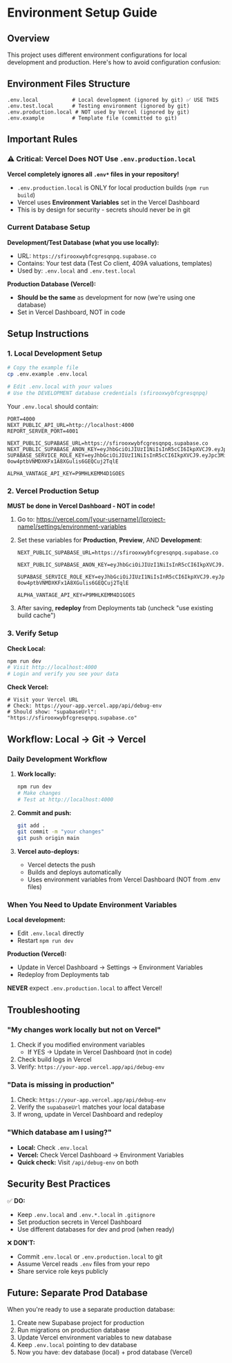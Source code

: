 # Environment Setup Guide

## Overview

This project uses different environment configurations for local development and production. Here's how to avoid configuration confusion:

## Environment Files Structure

```
.env.local           # Local development (ignored by git) ✅ USE THIS
.env.test.local      # Testing environment (ignored by git)
.env.production.local # NOT used by Vercel (ignored by git)
.env.example         # Template file (committed to git)
```

## Important Rules

### ⚠️ Critical: Vercel Does NOT Use `.env.production.local`

**Vercel completely ignores all `.env*` files in your repository!**

- `.env.production.local` is ONLY for local production builds (`npm run build`)
- Vercel uses **Environment Variables** set in the Vercel Dashboard
- This is by design for security - secrets should never be in git

### Current Database Setup

**Development/Test Database (what you use locally):**

- URL: `https://sfirooxwybfcgresqnpq.supabase.co`
- Contains: Your test data (Test Co client, 409A valuations, templates)
- Used by: `.env.local` and `.env.test.local`

**Production Database (Vercel):**

- **Should be the same** as development for now (we're using one database)
- Set in Vercel Dashboard, NOT in code

## Setup Instructions

### 1. Local Development Setup

```bash
# Copy the example file
cp .env.example .env.local

# Edit .env.local with your values
# Use the DEVELOPMENT database credentials (sfirooxwybfcgresqnpq)
```

Your `.env.local` should contain:

```env
PORT=4000
NEXT_PUBLIC_API_URL=http://localhost:4000
REPORT_SERVER_PORT=4001

NEXT_PUBLIC_SUPABASE_URL=https://sfirooxwybfcgresqnpq.supabase.co
NEXT_PUBLIC_SUPABASE_ANON_KEY=eyJhbGciOiJIUzI1NiIsInR5cCI6IkpXVCJ9.eyJpc3MiOiJzdXBhYmFzZSIsInJlZiI6InNmaXJvb3h3eWJmY2dyZXNxbnBxIiwicm9sZSI6ImFub24iLCJpYXQiOjE3NTkxNTMwMTEsImV4cCI6MjA3NDcyOTAxMX0.jA03JNPAhgPWieJhKFGxIeXD51808ovb9HMrULRl5vw
SUPABASE_SERVICE_ROLE_KEY=eyJhbGciOiJIUzI1NiIsInR5cCI6IkpXVCJ9.eyJpc3MiOiJzdXBhYmFzZSIsInJlZiI6InNmaXJvb3h3eWJmY2dyZXNxbnBxIiwicm9sZSI6InNlcnZpY2Vfcm9sZSIsImlhdCI6MTc1OTE1MzAxMSwiZXhwIjoyMDc0NzI5MDExfQ.O0ueNo-0ow4ptbVNMDXKFx1A8XGulis6GEQCuj2TqlE

ALPHA_VANTAGE_API_KEY=P9MHLKEMM4D1GOES
```

### 2. Vercel Production Setup

**MUST be done in Vercel Dashboard - NOT in code!**

1. Go to: https://vercel.com/[your-username]/[project-name]/settings/environment-variables

2. Set these variables for **Production**, **Preview**, AND **Development**:

   ```
   NEXT_PUBLIC_SUPABASE_URL=https://sfirooxwybfcgresqnpq.supabase.co

   NEXT_PUBLIC_SUPABASE_ANON_KEY=eyJhbGciOiJIUzI1NiIsInR5cCI6IkpXVCJ9.eyJpc3MiOiJzdXBhYmFzZSIsInJlZiI6InNmaXJvb3h3eWJmY2dyZXNxbnBxIiwicm9sZSI6ImFub24iLCJpYXQiOjE3NTkxNTMwMTEsImV4cCI6MjA3NDcyOTAxMX0.jA03JNPAhgPWieJhKFGxIeXD51808ovb9HMrULRl5vw

   SUPABASE_SERVICE_ROLE_KEY=eyJhbGciOiJIUzI1NiIsInR5cCI6IkpXVCJ9.eyJpc3MiOiJzdXBhYmFzZSIsInJlZiI6InNmaXJvb3h3eWJmY2dyZXNxbnBxIiwicm9sZSI6InNlcnZpY2Vfcm9sZSIsImlhdCI6MTc1OTE1MzAxMSwiZXhwIjoyMDc0NzI5MDExfQ.O0ueNo-0ow4ptbVNMDXKFx1A8XGulis6GEQCuj2TqlE

   ALPHA_VANTAGE_API_KEY=P9MHLKEMM4D1GOES
   ```

3. After saving, **redeploy** from Deployments tab (uncheck "use existing build cache")

### 3. Verify Setup

**Check Local:**

```bash
npm run dev
# Visit http://localhost:4000
# Login and verify you see your data
```

**Check Vercel:**

```
# Visit your Vercel URL
# Check: https://your-app.vercel.app/api/debug-env
# Should show: "supabaseUrl": "https://sfirooxwybfcgresqnpq.supabase.co"
```

## Workflow: Local → Git → Vercel

### Daily Development Workflow

1. **Work locally:**

   ```bash
   npm run dev
   # Make changes
   # Test at http://localhost:4000
   ```

2. **Commit and push:**

   ```bash
   git add .
   git commit -m "your changes"
   git push origin main
   ```

3. **Vercel auto-deploys:**
   - Vercel detects the push
   - Builds and deploys automatically
   - Uses environment variables from Vercel Dashboard (NOT from .env files)

### When You Need to Update Environment Variables

**Local development:**

- Edit `.env.local` directly
- Restart `npm run dev`

**Production (Vercel):**

- Update in Vercel Dashboard → Settings → Environment Variables
- Redeploy from Deployments tab

**NEVER** expect `.env.production.local` to affect Vercel!

## Troubleshooting

### "My changes work locally but not on Vercel"

1. Check if you modified environment variables
   - If YES → Update in Vercel Dashboard (not in code)
2. Check build logs in Vercel
3. Verify: `https://your-app.vercel.app/api/debug-env`

### "Data is missing in production"

1. Check: `https://your-app.vercel.app/api/debug-env`
2. Verify the `supabaseUrl` matches your local database
3. If wrong, update in Vercel Dashboard and redeploy

### "Which database am I using?"

- **Local:** Check `.env.local`
- **Vercel:** Check Vercel Dashboard → Environment Variables
- **Quick check:** Visit `/api/debug-env` on both

## Security Best Practices

✅ **DO:**

- Keep `.env.local` and `.env.*.local` in `.gitignore`
- Set production secrets in Vercel Dashboard
- Use different databases for dev and prod (when ready)

❌ **DON'T:**

- Commit `.env.local` or `.env.production.local` to git
- Assume Vercel reads `.env` files from your repo
- Share service role keys publicly

## Future: Separate Prod Database

When you're ready to use a separate production database:

1. Create new Supabase project for production
2. Run migrations on production database
3. Update Vercel environment variables to new database
4. Keep `.env.local` pointing to dev database
5. Now you have: dev database (local) + prod database (Vercel)
